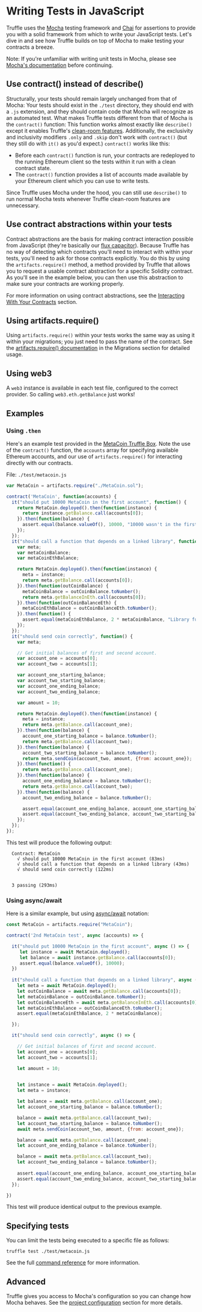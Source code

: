 # Writing Tests in JavaScript

Truffle uses the [Mocha](https://mochajs.org/) testing framework and [Chai](http://chaijs.com/) for assertions to provide you with a solid framework from which to write your JavaScript tests. Let's dive in and see how Truffle builds on top of Mocha to make testing your contracts a breeze.

Note: If you're unfamiliar with writing unit tests in Mocha, please see [Mocha's documentation](https://mochajs.org/) before continuing.

## Use contract() instead of describe()

Structurally, your tests should remain largely unchanged from that of Mocha: Your tests should exist in the `./test` directory, they should end with a `.js` extension, and they should contain code that Mocha will recognize as an automated test. What makes Truffle tests different from that of Mocha is the `contract()` function: This function works almost exactly like `describe()` except it enables Truffle's [clean-room features](/docs/getting_started/testing#clean-room-environment). Additionally, the exclusivity and inclusivity modifiers `.only` and `.skip` don't work with `contract()` (but they still do with `it()` as you'd expect.) `contract()` works like this:

* Before each `contract()` function is run, your contracts are redeployed to the running Ethereum client so the tests within it run with a clean contract state.
* The `contract()` function provides a list of accounts made available by your Ethereum client which you can use to write tests.

Since Truffle uses Mocha under the hood, you can still use `describe()` to run normal Mocha tests whenever Truffle clean-room features are unnecessary.

## Use contract abstractions within your tests

Contract abstractions are the basis for making contract interaction possible from JavaScript (they're basically our [flux capacitor](https://www.youtube.com/watch?v=EhU862ONFys)). Because Truffle has no way of detecting which contracts you'll need to interact with within your tests, you'll need to ask for those contracts explicitly. You do this by using the `artifacts.require()` method, a method provided by Truffle that allows you to request a usable contract abstraction for a specific Solidity contract. As you'll see in the example below, you can then use this abstraction to make sure your contracts are working properly.

For more information on using contract abstractions, see the [Interacting With Your Contracts](/docs/getting_started/contracts) section.

## Using artifacts.require()

Using `artifacts.require()` within your tests works the same way as using it within your migrations; you just need to pass the name of the contract. See the [artifacts.require() documentation](./migrations#artifacts-require-) in the Migrations section for detailed usage.

## Using web3

A `web3` instance is available in each test file, configured to the correct provider. So calling `web3.eth.getBalance` just works!

## Examples

### Using `.then`

Here's an example test provided in the [MetaCoin Truffle Box](/boxes/metacoin). Note the use of the `contract()` function, the `accounts` array for specifying available Ethereum accounts, and our use of `artifacts.require()` for interacting directly with our contracts.

File: `./test/metacoin.js`

```javascript
var MetaCoin = artifacts.require("./MetaCoin.sol");

contract('MetaCoin', function(accounts) {
  it("should put 10000 MetaCoin in the first account", function() {
    return MetaCoin.deployed().then(function(instance) {
      return instance.getBalance.call(accounts[0]);
    }).then(function(balance) {
      assert.equal(balance.valueOf(), 10000, "10000 wasn't in the first account");
    });
  });
  it("should call a function that depends on a linked library", function() {
    var meta;
    var metaCoinBalance;
    var metaCoinEthBalance;

    return MetaCoin.deployed().then(function(instance) {
      meta = instance;
      return meta.getBalance.call(accounts[0]);
    }).then(function(outCoinBalance) {
      metaCoinBalance = outCoinBalance.toNumber();
      return meta.getBalanceInEth.call(accounts[0]);
    }).then(function(outCoinBalanceEth) {
      metaCoinEthBalance = outCoinBalanceEth.toNumber();
    }).then(function() {
      assert.equal(metaCoinEthBalance, 2 * metaCoinBalance, "Library function returned unexpected function, linkage may be broken");
    });
  });
  it("should send coin correctly", function() {
    var meta;

    // Get initial balances of first and second account.
    var account_one = accounts[0];
    var account_two = accounts[1];

    var account_one_starting_balance;
    var account_two_starting_balance;
    var account_one_ending_balance;
    var account_two_ending_balance;

    var amount = 10;

    return MetaCoin.deployed().then(function(instance) {
      meta = instance;
      return meta.getBalance.call(account_one);
    }).then(function(balance) {
      account_one_starting_balance = balance.toNumber();
      return meta.getBalance.call(account_two);
    }).then(function(balance) {
      account_two_starting_balance = balance.toNumber();
      return meta.sendCoin(account_two, amount, {from: account_one});
    }).then(function() {
      return meta.getBalance.call(account_one);
    }).then(function(balance) {
      account_one_ending_balance = balance.toNumber();
      return meta.getBalance.call(account_two);
    }).then(function(balance) {
      account_two_ending_balance = balance.toNumber();

      assert.equal(account_one_ending_balance, account_one_starting_balance - amount, "Amount wasn't correctly taken from the sender");
      assert.equal(account_two_ending_balance, account_two_starting_balance + amount, "Amount wasn't correctly sent to the receiver");
    });
  });
});
```


This test will produce the following output:

```
  Contract: MetaCoin
    √ should put 10000 MetaCoin in the first account (83ms)
    √ should call a function that depends on a linked library (43ms)
    √ should send coin correctly (122ms)


  3 passing (293ms)
```

### Using async/await

Here is a similar example, but using [async/await](https://javascript.info/async-await) notation: 

```javascript
const MetaCoin = artifacts.require("MetaCoin");

contract('2nd MetaCoin test', async (accounts) => {

  it("should put 10000 MetaCoin in the first account", async () => {
     let instance = await MetaCoin.deployed();
     let balance = await instance.getBalance.call(accounts[0]);
     assert.equal(balance.valueOf(), 10000);
  })
  
  it("should call a function that depends on a linked library", async () => {
    let meta = await MetaCoin.deployed();
    let outCoinBalance = await meta.getBalance.call(accounts[0]);
    let metaCoinBalance = outCoinBalance.toNumber();
    let outCoinBalanceEth = await meta.getBalanceInEth.call(accounts[0]);
    let metaCoinEthBalance = outCoinBalanceEth.toNumber();
    assert.equal(metaCoinEthBalance, 2 * metaCoinBalance);

  });

  it("should send coin correctly", async () => {

    // Get initial balances of first and second account.
    let account_one = accounts[0];
    let account_two = accounts[1];

    let amount = 10;

    
    let instance = await MetaCoin.deployed();
    let meta = instance;

    let balance = await meta.getBalance.call(account_one);
    let account_one_starting_balance = balance.toNumber();

    balance = await meta.getBalance.call(account_two);
    let account_two_starting_balance = balance.toNumber();
    await meta.sendCoin(account_two, amount, {from: account_one});

    balance = await meta.getBalance.call(account_one);
    let account_one_ending_balance = balance.toNumber();

    balance = await meta.getBalance.call(account_two);
    let account_two_ending_balance = balance.toNumber();
    
    assert.equal(account_one_ending_balance, account_one_starting_balance - amount, "Amount wasn't correctly taken from the sender");
    assert.equal(account_two_ending_balance, account_two_starting_balance + amount, "Amount wasn't correctly sent to the receiver");
  });

})
```

This test will produce identical output to the previous example.

## Specifying tests

You can limit the tests being executed to a specific file as follows:

```
truffle test ./test/metacoin.js
```

See the full [command reference](/docs/advanced/commands#test) for more information.

## Advanced

Truffle gives you access to Mocha's configuration so you can change how Mocha behaves. See the [project configuration](/docs/advanced/configuration#mocha) section for more details.
